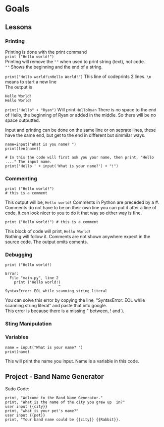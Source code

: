 # Goals  

## Lessons
### Printing  
Printing is done with the print command  
`print ("Hello world!")`  
Printing will remove the `""` when used to print string (text), not code.  
`""` Shows the beginning and the end of a string.  


`print("Hello world!\nHello World!")`
This line of codeprints 2 lines. `\n` means to start a new line   
The output is    
```
Hello World!
Hello World!
```

`print("Hello" + "Ryan")`
Will print `HelloRyan`
There is no space to the end of Hello, the beginning of Ryan or added in the middle.  So there will be no space outputted.  



Input and printing can be done on the same line or on seprate lines, these have the same end, but get to the end in different but simmilar ways.
```
name=input("What is you name? ")
print(len(name))
```
```
# In this the code will first ask you your name, then print, "Hello ...." The input name.
print('Hello ' + input('What is your name?') + "!")
```


### Commenting  
```
print ("Hello world!")
# this is a comment
```
This output will be, `Hello world!`
Comments in Python are preceded by a #.  
Comments do not have to be on their own line you can put it after a line of code, it can look nicer to you to do it that way so either way is fine.  

```
print ("Hello world!") # this is a comment
```
This block of code will print, `Hello World!`  
Nothing will follow it. Comments are not shown anywhere expect in the source code.  The output omits coments.



### Debugging  
```
print ("Hello world!)

Error:
  File "main.py", line 2
    print ("Hello world!)
                        ^
SyntaxError: EOL while scanning string literal
```
You can solve this error by copying the line, "SyntaxError: EOL while scanning string literal" and paste that into google.  
This error is because there is a missing " between, ! and ).


### Sting Manipulation  


### Variables  
```
name = input("What is your name? ")
print(name)
```
This will print the name you input.  Name is a variable in this code.





## Project - Band Name Generator
Sudo Code:  
```
print, "Welcome to the Band Name Generator."
print, "What is the name of the city you grew up  in?"
user input {{city}}
print, "what is your pet's name?"
user input {{pet}}
print, "Your band name could be {{city}} {{Rabbit}}.
```
